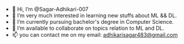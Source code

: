 - 👋 Hi, I’m @Sagar-Adhikari-007
- 👀 I’m very much interested in learning new stuffs about ML && DL.
- 🌱 I’m currently pursuing bachelor's degree in Computer Science.
- 💞️ I’m available to collaborate on topics relation to ML and DL.
- 📫 you can contact me on my email: adhikarisagar483@gmail.com

<!---
Sagar-Adhikari-007/Sagar-Adhikari-007 is a ✨ special ✨ repository because its `README.md` (this file) appears on your GitHub profile.
You can click the Preview link to take a look at your changes.
--->
